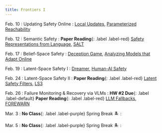 ```yaml
---
title: Frontiers I 
---
```


Feb. 10
: Updating Safety Online
  : [Local Updates](https://arxiv.org/abs/1905.00532), [Parameterized Reachability](https://arxiv.org/pdf/2209.14976) 
  <!-- **HW #2 Out**{: .label .label-default} -->

Feb. 12
: Semantic Safety 
  : **Paper Reading**{: .label .label-red} [Safety Representations from Language](https://arxiv.org/abs/2409.14580), [SALT](https://arxiv.org/abs/2409.09883)

Feb. 17
: Belief-Space Safety
  : [Deception Game](https://arxiv.org/abs/2309.01267), [Analyzing Models that Adapt Online](https://arxiv.org/abs/2103.05746)

Feb. 19
: Latent-Space Safety I 
  : [Dreamer](https://arxiv.org/pdf/2301.04104), [Human-AI Safety](https://arxiv.org/abs/2405.09794)
  <!-- [TD-MPC](https://www.nicklashansen.com/td-mpc/) -->

Feb. 24
: Latent-Space Safety II 
  : **Paper Reading**{: .label .label-red} [Latent Safety Filters](https://arxiv.org/abs/2502.00935), [LS3](https://arxiv.org/abs/2107.04775)

Feb. 26
: Failure Monitoring & Recovery via VLMs
  : **HW #2 Due**{: .label .label-default} **Paper Reading**{: .label .label-red} [LLM Fallbacks](https://arxiv.org/abs/2407.08735), [FOREWARN](https://arxiv.org/abs/2502.01828) 


Mar. 3
: **No Class**{: .label .label-purple} Spring Break 🏝️
  : 


Mar. 5
: **No Class**{: .label .label-purple} Spring Break 🏝️
  : 
